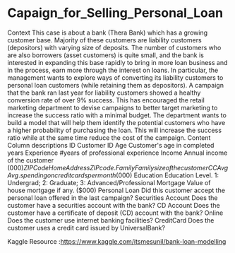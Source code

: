 # Capaign_for_Selling_Personal_Loan
Context 
This case is about a bank (Thera Bank) which has a growing customer base. Majority of these customers are liability customers (depositors) with varying size of deposits. 
The number of customers who are also borrowers (asset customers) is quite small, and the bank is interested in expanding this base rapidly to bring in more loan business and in the process, earn more through the interest on loans. In particular, the management wants to explore ways of converting its liability customers to personal loan customers (while retaining them as depositors). A campaign that the bank ran last year for liability customers showed a healthy conversion rate of over 9% success. This has encouraged the retail marketing department to devise campaigns to better target marketing to increase the success ratio with a minimal budget.  The department wants to build a model that will help them identify the potential customers who have a higher probability of purchasing the loan. This will increase the success ratio while at the same time reduce the cost of the campaign.  Content Column descriptions ID Customer ID Age Customer's age in completed years Experience #years of professional experience Income Annual income of the customer ($000) ZIPCode Home Address ZIP code. Family Family size of the customer CCAvg Avg. spending on credit cards per month ($000) Education Education Level. 1: Undergrad; 2: Graduate; 3: Advanced/Professional Mortgage Value of house mortgage if any. ($000) 
Personal Loan Did this customer accept the personal loan offered in the last campaign? Securities Account Does the customer have a securities account with the bank? CD Account Does the customer have a certificate of deposit (CD) account with the bank? Online Does the customer use internet banking facilities? CreditCard Does the customer uses a credit card issued by UniversalBank?

Kaggle Resource :https://www.kaggle.com/itsmesunil/bank-loan-modelling
